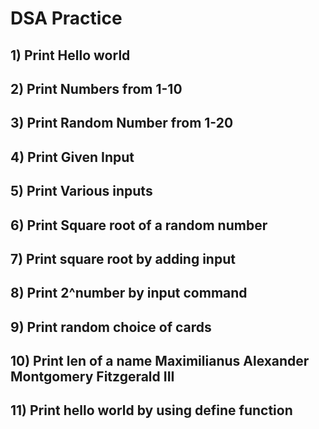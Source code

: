 # DSA Practice

## 1)  Print Hello world

## 2)  Print Numbers from 1-10

## 3)  Print Random Number from 1-20

## 4)  Print Given Input 

## 5)  Print Various inputs

## 6)  Print Square root of  a   random number 

## 7)  Print square root by adding input
 
## 8)  Print 2^number by input command 

## 9)  Print random choice of cards 

## 10) Print len of a name  Maximilianus Alexander Montgomery Fitzgerald III

## 11) Print hello world by using define function